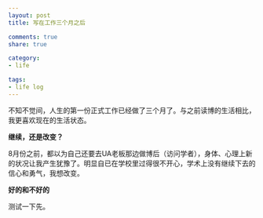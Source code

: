 ```yaml
---
layout: post
title: 写在工作三个月之后

comments: true
share: true

category:
- life

tags:
- life log
---
```


不知不觉间，人生的第一份正式工作已经做了三个月了。与之前读博的生活相比，我更喜欢现在的生活状态。

**继续，还是改变？**

8月份之前，都以为自己还要去UA老板那边做博后（访问学者），身体、心理上新的状况让我产生犹豫了。明显自已在学校里过得很不开心，学术上没有继续下去的信心和勇气，我想改变。

**好的和不好的**

测试一下先。

